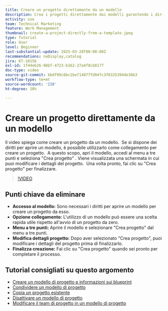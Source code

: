 ```yaml
---
title: Creare un progetto direttamente da un modello
description: Crea i progetti direttamente dai modelli garantendo i diritti di accesso, utilizzando il menu a tre punti per selezionare "Crea progetto", modificando i dettagli del progetto in base alle esigenze e finalizzando il processo per un’alternativa di configurazione efficiente.
activity: use
team: Technical Marketing
feature: Work Management
thumbnail: create-a-project-directly-from-a-template.jpeg
type: Tutorial
role: User
level: Beginner
last-substantial-update: 2025-03-28T00:00:00Z
recommendations: noDisplay,catalog
jira: KT-10156
exl-id: 1f44eb26-98bf-4723-b162-27a4f8cb8177
doc-type: video
source-git-commit: bbdf99c6bc1be714077fd94fc3f8325394de36b3
workflow-type: tm+mt
source-wordcount: '228'
ht-degree: 20%

---
```


# Creare un progetto direttamente da un modello

Il video spiega come creare un progetto da un modello. &#x200B; Se si dispone dei diritti per aprire un modello, è possibile utilizzarlo come collegamento per creare un progetto. &#x200B; A questo scopo, apri il modello, accedi al menu a tre punti e seleziona &quot;Crea progetto&quot; &#x200B;. Viene visualizzata una schermata in cui puoi modificare i dettagli del progetto. &#x200B; Una volta pronto, fai clic su &quot;Crea progetto&quot; per finalizzare. &#x200B;

>[!VIDEO](https://video.tv.adobe.com/v/3456013/?quality=12&learn=on&enablevpops=1)

## Punti chiave da eliminare

* **Accesso al modello:** Sono necessari i diritti per aprire un modello per creare un progetto da esso. &#x200B;
* **Opzione collegamento:** L&#39;utilizzo di un modello può essere una scelta rapida utile rispetto all&#39;avvio di un progetto da zero. &#x200B;
* **Menu a tre punti:** Aprire il modello e selezionare &quot;Crea progetto&quot; dal menu a tre punti. &#x200B;
* **Modifica dettagli progetto:** Dopo aver selezionato &quot;Crea progetto&quot;, puoi modificare i dettagli del progetto prima di finalizzarlo. &#x200B;
* **Finalizza creazione:** Fai clic su &quot;Crea progetto&quot; quando sei pronto per completare il processo. &#x200B;


## Tutorial consigliati su questo argomento

* [Creare un modello di progetto e informazioni sui blueprint](/help/manage-work/create-and-manage-project-templates/create-a-project-template.md)
* [Condividere un modello di progetto](/help/manage-work/create-and-manage-project-templates/share-a-project-template.md)
* [Copia un progetto esistente](/help/manage-work/manage-projects/copy-an-existing-project.md)
* [Disattivare un modello di progetto](/help/manage-work/create-and-manage-project-templates/deactivate-a-project-template.md)
* [Modificare il team di progetto in un modello di progetto](/help/manage-work/create-and-manage-project-templates/edit-the-project-team-in-a-project-template.md)
